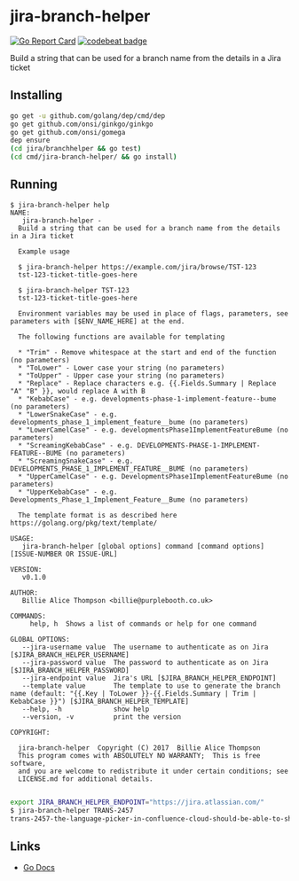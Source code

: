 # jira-branch-helper

[![Go Report Card](https://goreportcard.com/badge/github.com/PurpleBooth/jira-branch-helper)][3]
[![codebeat badge](https://codebeat.co/badges/60d295f5-72cf-42cf-9fd8-db8fab7389ac)][4]

Build a string that can be used for a branch name from the details in a Jira ticket
  
## Installing

```bash
go get -u github.com/golang/dep/cmd/dep
go get github.com/onsi/ginkgo/ginkgo
go get github.com/onsi/gomega
dep ensure
(cd jira/branchhelper && go test)
(cd cmd/jira-branch-helper/ && go install)
```

## Running

```shell
$ jira-branch-helper help
NAME:
   jira-branch-helper - 
  Build a string that can be used for a branch name from the details in a Jira ticket

  Example usage

  $ jira-branch-helper https://example.com/jira/browse/TST-123
  tst-123-ticket-title-goes-here

  $ jira-branch-helper TST-123
  tst-123-ticket-title-goes-here

  Environment variables may be used in place of flags, parameters, see parameters with [$ENV_NAME_HERE] at the end.

  The following functions are available for templating

  * "Trim" - Remove whitespace at the start and end of the function (no parameters)
  * "ToLower" - Lower case your string (no parameters)
  * "ToUpper" - Upper case your string (no parameters)
  * "Replace" - Replace characters e.g. {{.Fields.Summary | Replace "A" "B" }}, would replace A with B
  * "KebabCase" - e.g. developments-phase-1-implement-feature--bume (no parameters)
  * "LowerSnakeCase" - e.g. developments_phase_1_implement_feature__bume (no parameters)
  * "LowerCamelCase" - e.g. developmentsPhase1ImplementFeatureBume (no parameters)
  * "ScreamingKebabCase" - e.g. DEVELOPMENTS-PHASE-1-IMPLEMENT-FEATURE--BUME (no parameters)
  * "ScreamingSnakeCase" - e.g. DEVELOPMENTS_PHASE_1_IMPLEMENT_FEATURE__BUME (no parameters)
  * "UpperCamelCase" - e.g. DevelopmentsPhase1ImplementFeatureBume (no parameters)
  * "UpperKebabCase" - e.g. Developments_Phase_1_Implement_Feature__Bume (no parameters)
  
  The template format is as described here https://golang.org/pkg/text/template/

USAGE:
   jira-branch-helper [global options] command [command options] [ISSUE-NUMBER OR ISSUE-URL]

VERSION:
   v0.1.0

AUTHOR:
   Billie Alice Thompson <billie@purplebooth.co.uk>

COMMANDS:
     help, h  Shows a list of commands or help for one command

GLOBAL OPTIONS:
   --jira-username value  The username to authenticate as on Jira [$JIRA_BRANCH_HELPER_USERNAME]
   --jira-password value  The password to authenticate as on Jira [$JIRA_BRANCH_HELPER_PASSWORD]
   --jira-endpoint value  Jira's URL [$JIRA_BRANCH_HELPER_ENDPOINT]
   --template value       The template to use to generate the branch name (default: "{{.Key | ToLower }}-{{.Fields.Summary | Trim | KebabCase }}") [$JIRA_BRANCH_HELPER_TEMPLATE]
   --help, -h             show help
   --version, -v          print the version

COPYRIGHT:
   
  jira-branch-helper  Copyright (C) 2017  Billie Alice Thompson
  This program comes with ABSOLUTELY NO WARRANTY;  This is free software,
  and you are welcome to redistribute it under certain conditions; see
  LICENSE.md for additional details.
  
```


```bash
export JIRA_BRANCH_HELPER_ENDPOINT="https://jira.atlassian.com/"
$ jira-branch-helper TRANS-2457
trans-2457-the-language-picker-in-confluence-cloud-should-be-able-to-show-the-languages
```


## Links

* [Go Docs][2]

[2]: https://godoc.org/github.com/PurpleBooth/jira-branch-helper/jira-branch-helper
[3]: https://goreportcard.com/report/github.com/PurpleBooth/jira-branch-helper
[4]: https://codebeat.co/projects/github-com-purplebooth-jira-branch-helper-master